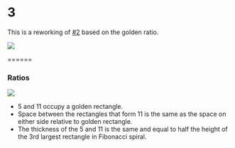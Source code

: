 # 3

This is a reworking of [#2](https://github.com/jwdallas/phiveleven.identity/tree/master/2) based on the golden ratio.

![](https://rawgithub.com/jwdallas/phiveleven.identity/master/3/phiveleven_3.svg)

======

### Ratios

![](https://rawgithub.com/jwdallas/phiveleven.identity/master/3/phiveleven_3_ratios.svg)

* 5 and 11 occupy a golden rectangle.
* Space between the rectangles that form 11 is the same as the space on either side relative to golden rectangle.
* The thickness of the 5 and 11 is the same and equal to half the height of the 3rd largest rectangle in Fibonacci spiral.
